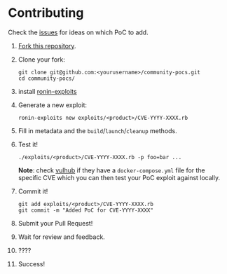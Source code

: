 # Contributing

Check the [issues] for ideas on which PoC to add.

1. [Fork this repository][fork].
2. Clone your fork:

   ```shell
   git clone git@github.com:<yourusername>/community-pocs.git
   cd community-pocs/
   ```

3. install [ronin-exploits][install-ronin-exploits]
4. Generate a new exploit:

   ```shell
   ronin-exploits new exploits/<product>/CVE-YYYY-XXXX.rb
   ```

5. Fill in metadata and the `build`/`launch`/`cleanup` methods.
6. Test it!

   ```shell
   ./exploits/<product>/CVE-YYYY-XXXX.rb -p foo=bar ...
   ```

   **Note**: check [vulhub] if they have a `docker-compose.yml` file for the
   specific CVE which you can then test your PoC exploit against locally.

   [vulhub]: https://github.com/vulhub/vulhub#readme

7. Commit it!

   ```shell
   git add exploits/<product>/CVE-YYYY-XXXX.rb
   git commit -m "Added PoC for CVE-YYYY-XXXX"
   ```

7. Submit your Pull Request!
8. Wait for review and feedback.
9. ????
10. Success!

[issues]: https://github.com/ronin-rb/community-pocs/issues
[fork]: https://github.com/ronin-rb/community-pocs/fork
[install-ronin-exploits]: https://github.com/ronin-rb/ronin-exploits#install

